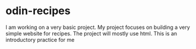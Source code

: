 # odin-recipes
I am working on a very basic project. My project focuses on building a 
very simple website for recipes. The project will mostly use html. This is 
an introductory practice for me